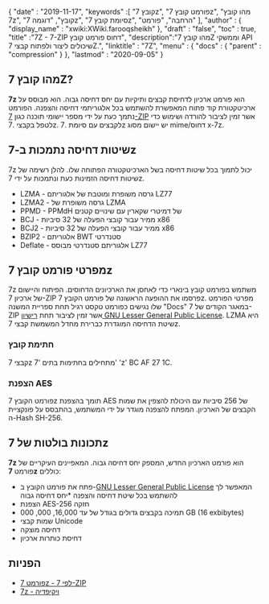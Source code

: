 {
  "date" : "2019-11-17",
  "keywords" :[ "קובץ 7z", "פורמט קובץ 7z", "מהו קובץ 7z", "קובץ", "דוגמה 7z", "סיומת קובץ 7z", "הרחבה", "פורמט" ],
  "author" : {
    "display_name" : "xwiki:XWiki.farooqsheikh"
},
  "draft" : "false",
  "toc" : true,
  "title" :"7Z - 7-ZIP דחוס פורמט קובץ",
  "description":"מהו קובץ 7Z וממשקי API שיכולים ליצור ולפתוח קבצי 7Z.",
  "linktitle" : "7Z",
  "menu" : {
    "docs" : {
      "parent" : "compression"
}
},
  "lastmod" : "2020-09-05"
}

## מהו קובץ 7Z?

**7z** הוא פורמט ארכיון לדחיסת קבצים ותיקיות עם יחס דחיסה גבוה. הוא מבוסס על ארכיטקטורת קוד פתוח המאפשרת להשתמש בכל אלגוריתמי דחיסה והצפנה. הפורמט נתמך כעת על ידי מספר יישומי תוכנה כגון [7-ZIP](https://www.7-zip.org/) אשר זמין לציבור להורדה ושימוש כדי לטפל בקבצי .7z. לקבצים עם סיומת .7z יש יישום מסוג mime/דחוס x-7z.

## שיטות דחיסה נתמכות ב-7z ##

7z יכול לתמוך בכל שיטות דחיסה בשל הארכיטקטורה הפתוחה שלו. להלן רשימה של שיטות דחיסה הזמינות כעת ונתמכות על ידי 7z.

* LZMA - גרסה משופרת ומוטבת של אלגוריתם LZ77
* LZMA2 - גרסה משופרת של LZMA
* PPMD - PPMdH של דמיטרי שקארין עם שינויים קטנים
* BCJ - ממיר עבור קובצי הפעלה של 32 סיביות x86
* BCJ2 - ממיר עבור קובצי הפעלה של 32 סיביות x86
* BZIP2 - אלגוריתם BWT סטנדרטי
* Deflate - אלגוריתם סטנדרטי מבוסס LZ77

## מפרטי פורמט קובץ 7z

7z משתמש בפורמט קובץ בינארי כדי לאחסן את הארכיונים הדחוסים. הפיתוח והיישום של ארכיון 7-ZIP פרסמו את ההופעה הראשונה של פורמט הקובץ 7z. מפרטי הפורמט שלו נגישים כפורמט טקסט רגיל תחת ספריית המשנה "Docs" במאגר הקודים של 7-ZIP אשר זמין לציבור תחת [רישיון GNU Lesser General Public License](https://www.gnu.org/copyleft/lesser.html). LZMA היא שיטת הדחיסה המוגדרת כברירת מחדל המשמשת קבצי 7z.

### חתימת קובץ

קבצי 7z מתחילים בחתימות בתים '7' 'z' BC AF 27 1C.

### הצפנת AES

פורמט הקובץ 7z תומך בהצפנת AES של 256 סיביות עם היכולת להצפין את שמות הקבצים של הארכיון. המפתח להצפנה מוגדר על ידי המשתמש, בהתבסס על פונקציית ה-Hash SH-256.

## תכונות בולטות של 7z

**7z** הוא פורמט הארכיון החדש, המספק יחס דחיסה גבוה. המאפיינים העיקריים של פורמט **7z** כוללים:

* פתח את פורמט הקובץ ב-[GNU Lesser General Public License](https://www.gnu.org/copyleft/lesser.html) המאפשר לך להשתמש בכל שיטת דחיסה והצפנה
*יחס דחיסה גבוה
* הצפנת AES-256 חזקה
* תמיכה בקבצים גדולים בגודל של עד 16,000, 000, 000 GB (16 exbibytes)
* שמות קבצי Unicode
* דחיסה מוצקה
* דחיסת כותרות ארכיון

## הפניות

* [פורמט 7z - לפי 7-ZIP](https://www.7-zip.org/7z.html)
* [7z - ויקיפדיה](https://en.wikipedia.org/wiki/7z)


